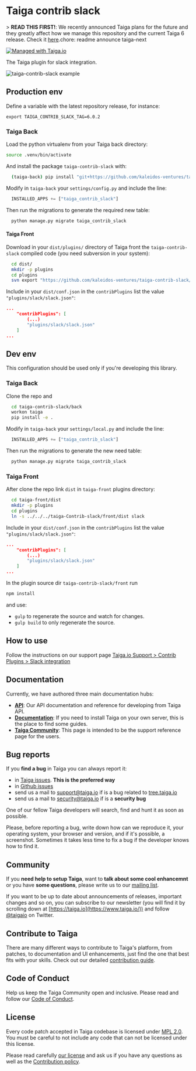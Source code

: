 # Taiga contrib slack

&gt; **READ THIS FIRST!**: We recently announced Taiga plans for the future and they greatly affect how we manage this repository and the current Taiga 6 release. Check it [here](https://blog.taiga.io/announcing_taiganext.html).chore: readme announce taiga-next

[![Managed with Taiga.io](https://img.shields.io/badge/managed%20with-TAIGA.io-709f14.svg)](https://tree.taiga.io/project/taiga/ "Managed with Taiga.io")

The Taiga plugin for slack integration.

![taiga-contrib-slack example](doc/img/taiga-slack-notifications.png)

## Production env

Define a variable with the latest repository release, for instance:

```
export TAIGA_CONTRIB_SLACK_TAG=6.0.2
```

### Taiga Back

Load the python virtualenv from your Taiga back directory:

```bash
source .venv/bin/activate
```

And install the package `taiga-contrib-slack` with:

```bash
  (taiga-back) pip install "git+https://github.com/kaleidos-ventures/taiga-contrib-slack.git@${TAIGA_CONTRIB_SLACK_TAG}#egg=taiga-contrib-slack&subdirectory=back"
```

Modify in `taiga-back` your `settings/config.py` and include the line:

```python
  INSTALLED_APPS += ["taiga_contrib_slack"]
```

Then run the migrations to generate the required new table:

```bash
  python manage.py migrate taiga_contrib_slack
```

#### Taiga Front

Download in your `dist/plugins/` directory of Taiga front the `taiga-contrib-slack` compiled code (you need subversion in your system):

```bash
  cd dist/
  mkdir -p plugins
  cd plugins
  svn export "https://github.com/kaleidos-ventures/taiga-contrib-slack/tags/${TAIGA_CONTRIB_SLACK_TAG}/front/dist"  "slack"
```

Include in your `dist/conf.json` in the `contribPlugins` list the value `"plugins/slack/slack.json"`:

```json
...
    "contribPlugins": [
        (...)
        "plugins/slack/slack.json"
    ]
...
```

## Dev env

This configuration should be used only if you're developing this library.

### Taiga Back

Clone the repo and

```bash
  cd taiga-contrib-slack/back
  workon taiga
  pip install -e .
```

Modify in `taiga-back` your `settings/local.py` and include the line:

```python
  INSTALLED_APPS += ["taiga_contrib_slack"]
```

Then run the migrations to generate the new need table:

```bash
  python manage.py migrate taiga_contrib_slack
```

### Taiga Front

After clone the repo link `dist` in `taiga-front` plugins directory:

```bash
  cd taiga-front/dist
  mkdir -p plugins
  cd plugins
  ln -s ../../../taiga-Contrib-slack/front/dist slack
```

Include in your `dist/conf.json` in the `contribPlugins` list the value `"plugins/slack/slack.json"`:

```json
...
    "contribPlugins": [
        (...)
        "plugins/slack/slack.json"
    ]
...
```

In the plugin source dir `taiga-contrib-slack/front` run

```bash
npm install
```

and use:

- `gulp` to regenerate the source and watch for changes.
- `gulp build` to only regenerate the source.

## How to use

Follow the instructions on our support page [Taiga.io Support > Contrib Plugins > Slack integration](https://tree.taiga.io/support/contrib-plugins/slack-integration/ "Taiga.io Support > Contrib Plugins > Slack integration")

## Documentation

Currently, we have authored three main documentation hubs:

- **[API](https://docs.taiga.io/api.html)**: Our API documentation and reference for developing from Taiga API.
- **[Documentation](https://docs.taiga.io/)**: If you need to install Taiga on your own server, this is the place to find some guides.
- **[Taiga Community](https://community.taiga.io/)**: This page is intended to be the support reference page for the users.

## Bug reports

If you **find a bug** in Taiga you can always report it:

- in [Taiga issues](https://tree.taiga.io/project/taiga/issues). **This is the preferred way**
- in [Github issues](https://github.com/kaleidos-ventures/taiga-contrib-slack/issues)
- send us a mail to support@taiga.io if is a bug related to [tree.taiga.io](https://tree.taiga.io)
- send us a mail to security@taiga.io if is a **security bug**

One of our fellow Taiga developers will search, find and hunt it as soon as possible.

Please, before reporting a bug, write down how can we reproduce it, your operating system, your browser and version, and if it's possible, a screenshot. Sometimes it takes less time to fix a bug if the developer knows how to find it.

## Community

If you **need help to setup Taiga**, want to **talk about some cool enhancemnt** or you have **some questions**, please write us to our [mailing list](https://groups.google.com/d/forum/taigaio).

If you want to be up to date about announcements of releases, important changes and so on, you can subscribe to our newsletter (you will find it by scrolling down at [https://taiga.io](https://www.taiga.io/)) and follow [@taigaio](https://twitter.com/taigaio) on Twitter.

## Contribute to Taiga

There are many different ways to contribute to Taiga's platform, from patches, to documentation and UI enhancements, just find the one that best fits with your skills. Check out our detailed [contribution guide](https://community.taiga.io/t/how-can-i-contribute/159#code-patches-enhacements-3).

## Code of Conduct

Help us keep the Taiga Community open and inclusive. Please read and follow our [Code of Conduct](https://github.com/kaleidos-ventures/code-of-conduct/blob/main/CODE_OF_CONDUCT.md).

## License

Every code patch accepted in Taiga codebase is licensed under [MPL 2.0](LICENSE). You must be careful to not include any code that can not be licensed under this license.

Please read carefully [our license](LICENSE) and ask us if you have any questions as well as the [Contribution policy](https://github.com/kaleidos-ventures/taiga-contrib-slack/blob/main/CONTRIBUTING.md).
